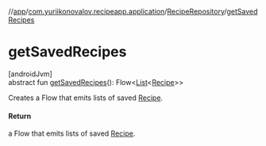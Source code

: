 //[app](../../../index.md)/[com.yuriikonovalov.recipeapp.application](../index.md)/[RecipeRepository](index.md)/[getSavedRecipes](get-saved-recipes.md)

# getSavedRecipes

[androidJvm]\
abstract fun [getSavedRecipes](get-saved-recipes.md)(): Flow&lt;[List](https://kotlinlang.org/api/latest/jvm/stdlib/kotlin.collections/-list/index.html)&lt;[Recipe](../../com.yuriikonovalov.recipeapp.application.entities/-recipe/index.md)&gt;&gt;

Creates a Flow that emits lists of saved [Recipe](../../com.yuriikonovalov.recipeapp.application.entities/-recipe/index.md).

#### Return

a Flow that emits lists of saved [Recipe](../../com.yuriikonovalov.recipeapp.application.entities/-recipe/index.md).
